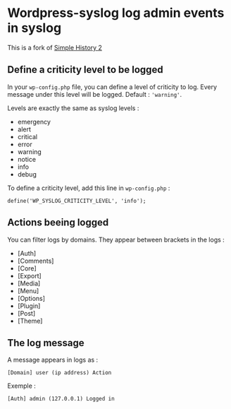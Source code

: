 # Wordpress-syslog log admin events in syslog

This is a fork of [Simple History 2](http://wordpress.org/extend/plugins/simple-history/)

## Define a criticity level to be logged

In your `wp-config.php` file, you can define a level of criticity to log. Every message under this level will be logged. Default : `'warning'`.

Levels are exactly the same as syslog levels :

* emergency
* alert
* critical
* error
* warning
* notice
* info
* debug

To define a criticity level, add this line in `wp-config.php` :
```
define('WP_SYSLOG_CRITICITY_LEVEL', 'info');
```

## Actions beeing logged

You can filter logs by domains. They appear between brackets in the logs :

* [Auth]
* [Comments]
* [Core]
* [Export]
* [Media]
* [Menu]
* [Options]
* [Plugin]
* [Post]
* [Theme]

## The log message

A message appears in logs as :
```
[Domain] user (ip address) Action
```
Exemple :
```
[Auth] admin (127.0.0.1) Logged in
```